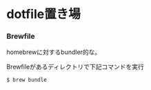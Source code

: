 # dotfile置き場

### Brewfile
homebrewに対するbundler的な。

Brewfileがあるディレクトリで下記コマンドを実行

```
$ brew bundle
```

